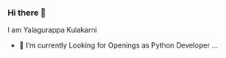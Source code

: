### Hi there 👋

I am Yalagurappa Kulakarni

- 🌱 I’m currently Looking for Openings as Python Developer ...

